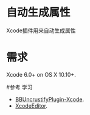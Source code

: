 # 自动生成属性
Xcode插件用来自动生成属性

# 需求
Xcode 6.0+ on OS X 10.10+.

#参考 学习
* [BBUncrustifyPlugin-Xcode](https://github.com/benoitsan/BBUncrustifyPlugin-Xcode).   
* [XcodeEditor](https://github.com/appsquickly/XcodeEditor).
